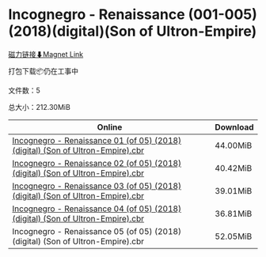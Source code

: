 # Incognegro - Renaissance (001-005)(2018)(digital)(Son of Ultron-Empire)

[磁力链接⬇Magnet Link](magnet:?xt=urn:btih:f17ae25f4bef3687017e9ae768773f092f63b547&dn=Incognegro%20-%20Renaissance%20%28001-005%29%282018%29%28digital%29%28Son%20of%20Ultron-Empire%29)

打包下载📦仍在工事中

文件数：5

总大小：212.30MiB

Online | Download
--- | ---
[Incognegro - Renaissance 01 (of 05) (2018) (digital) (Son of Ultron-Empire).cbr](https://github.com/alicewish/markdown/blob/master/comic/Incognegro-Renaissance-01-of-05-2018-digital-Son-of-Ultron-Empire-cbr.md) | 44.00MiB
[Incognegro - Renaissance 02 (of 05) (2018) (digital) (Son of Ultron-Empire).cbr](https://github.com/alicewish/markdown/blob/master/comic/Incognegro-Renaissance-02-of-05-2018-digital-Son-of-Ultron-Empire-cbr.md) | 40.42MiB
[Incognegro - Renaissance 03 (of 05) (2018) (digital) (Son of Ultron-Empire).cbr](https://github.com/alicewish/markdown/blob/master/comic/Incognegro-Renaissance-03-of-05-2018-digital-Son-of-Ultron-Empire-cbr.md) | 39.01MiB
[Incognegro - Renaissance 04 (of 05) (2018) (digital) (Son of Ultron-Empire).cbr](https://github.com/alicewish/markdown/blob/master/comic/Incognegro-Renaissance-04-of-05-2018-digital-Son-of-Ultron-Empire-cbr.md) | 36.81MiB
Incognegro - Renaissance 05 (of 05) (2018) (digital) (Son of Ultron-Empire).cbr | 52.05MiB